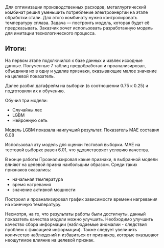 Для оптимизации производственных расходов, металлургический комбинат решил уменьшить потребление электроэнергии на этапе обработки стали. 
Для этого комбинату нужно контролировать температуру сплава. Задача — построить модель, которая будет её предсказывать. 
Заказчик хочет использовать разработанную модель для имитации технологического процесса.



## Итоги:

На первом этапе подключился к базе данных и извлек исходные данные. Полученные 7 таблиц предобработал и проанализировал, объединив их в одну и удалив признаки, оказывающие малое значение на целевой показатель.

Далее разбил датафрейм на выборки (в соотношении 0.75 к 0.25) и подготовили их к обучению.

Обучил три модели:
- Случайны лес
- LGBM
- Нейронную сеть

Модель LGBM показала наилучший результат. Показатель MAE составил 6.08

Использовал эту модель для оценки тестовой выборки. MAE на тестовой выборке равен 6.01, что удовлетворяет условию качества.

В конце работы Проанализировал какие признаки, в выбранной модели влияют на целевой призна наибольшим образом. Среди таких признаков оказались:
- начальная температура
- время нагревания
- значение активной мощности

Построил и проанализировал график зависимости времени нагревания на конечную температуру.

Несмотря, на то, что результаты работы были достигнуты, данный показатель качества модели можно улучшить. Необходимо улучшить качество сбора информации (наблюдаемые аномалии - следствия проблем с фиксацией информации). Также следует увеличить количество наблюдений и избавиться от признаков, которые оказывают неощутимое влияние на целевой признак.
